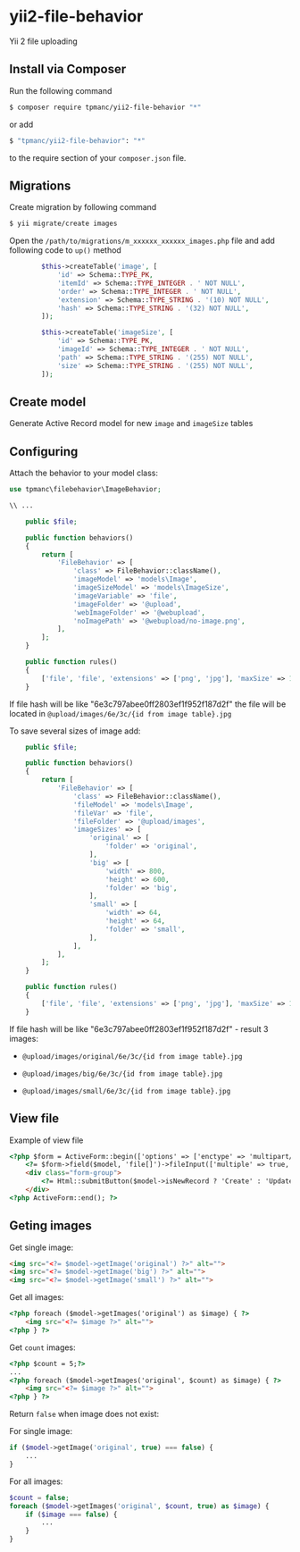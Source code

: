 # yii2-file-behavior
Yii 2 file uploading

## Install via Composer

Run the following command

```bash
$ composer require tpmanc/yii2-file-behavior "*"
```

or add

```bash
$ "tpmanc/yii2-file-behavior": "*"
```

to the require section of your `composer.json` file.

## Migrations

Create migration by following command

```bash
$ yii migrate/create images
```

Open the `/path/to/migrations/m_xxxxxx_xxxxxx_images.php` file 
and add following code to `up()` method


```php
        $this->createTable('image', [
            'id' => Schema::TYPE_PK,
            'itemId' => Schema::TYPE_INTEGER . ' NOT NULL',
            'order' => Schema::TYPE_INTEGER . ' NOT NULL',
            'extension' => Schema::TYPE_STRING . '(10) NOT NULL',
            'hash' => Schema::TYPE_STRING . '(32) NOT NULL',
        ]);

        $this->createTable('imageSize', [
            'id' => Schema::TYPE_PK,
            'imageId' => Schema::TYPE_INTEGER . ' NOT NULL',
            'path' => Schema::TYPE_STRING . '(255) NOT NULL',
            'size' => Schema::TYPE_STRING . '(255) NOT NULL',
        ]);
```

## Create model

Generate Active Record model for new `image` and `imageSize` tables

## Configuring

Attach the behavior to your model class:

```php
use tpmanc\filebehavior\ImageBehavior;

\\ ...

    public $file;

    public function behaviors()
    {
        return [
            'FileBehavior' => [
                'class' => FileBehavior::className(),
                'imageModel' => 'models\Image',
                'imageSizeModel' => 'models\ImageSize',
                'imageVariable' => 'file',
                'imageFolder' => '@upload',
                'webImageFolder' => '@webupload',
                'noImagePath' => '@webupload/no-image.png',
            ],
        ];
    }

    public function rules()
    {
        ['file', 'file', 'extensions' => ['png', 'jpg'], 'maxSize' => 1024*1024*1024, 'maxFiles' => 4],
    }

```

If file hash will be like "6e3c797abee0ff2803ef1f952f187d2f" 
the file will be located in `@upload/images/6e/3c/{id from image table}.jpg`

To save several sizes of image add:

```php
    public $file;

    public function behaviors()
    {
        return [
            'FileBehavior' => [
                'class' => FileBehavior::className(),
                'fileModel' => 'models\Image',
                'fileVar' => 'file',
                'fileFolder' => '@upload/images',
                'imageSizes' => [
                    'original' => [
                        'folder' => 'original',
                    ],
                    'big' => [
                        'width' => 800,
                        'height' => 600,
                        'folder' => 'big',
                    ],
                    'small' => [
                        'width' => 64,
                        'height' => 64,
                        'folder' => 'small',
                    ],
                ],
            ],
        ];
    }

    public function rules()
    {
        ['file', 'file', 'extensions' => ['png', 'jpg'], 'maxSize' => 1024*1024*1024, 'maxFiles' => 1],
    }
```

If file hash will be like "6e3c797abee0ff2803ef1f952f187d2f" - result 3 images:

- `@upload/images/original/6e/3c/{id from image table}.jpg`

- `@upload/images/big/6e/3c/{id from image table}.jpg`

- `@upload/images/small/6e/3c/{id from image table}.jpg`

## View file

Example of view file

```html
<?php $form = ActiveForm::begin(['options' => ['enctype' => 'multipart/form-data']]) ?>
    <?= $form->field($model, 'file[]')->fileInput(['multiple' => true, 'accept' => 'image/*']) ?>
    <div class="form-group">
        <?= Html::submitButton($model->isNewRecord ? 'Create' : 'Update', ['class' => $model->isNewRecord ? 'btn btn-success' : 'btn btn-primary']) ?>
    </div>
<?php ActiveForm::end(); ?>
```  

## Geting images

Get single image:

```html
<img src="<?= $model->getImage('original') ?>" alt="">
<img src="<?= $model->getImage('big') ?>" alt="">
<img src="<?= $model->getImage('small') ?>" alt="">
```

Get all images:

```html
<?php foreach ($model->getImages('original') as $image) { ?>
    <img src="<?= $image ?>" alt="">
<?php } ?>
```

Get `count` images:

```html
<?php $count = 5;?>
...
<?php foreach ($model->getImages('original', $count) as $image) { ?>
    <img src="<?= $image ?>" alt="">
<?php } ?>
```

Return `false` when image does not exist:

For single image:

```php
if ($model->getImage('original', true) === false) {
    ...
}
```

For all images:

```php
$count = false;
foreach ($model->getImages('original', $count, true) as $image) {
    if ($image === false) {
        ...
    }
}
```
